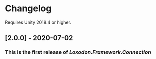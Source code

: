 # Changelog

Requires Unity 2018.4 or higher.

## [2.0.0] - 2020-07-02
### This is the first release of *Loxodon.Framework.Connection*

